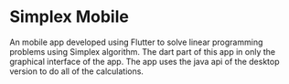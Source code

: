 # Simplex Mobile

An mobile app developed using Flutter to solve linear programming problems using Simplex algorithm.
The dart part of this app in only the graphical interface of the app. The app uses the java api of the
desktop version to do all of the calculations.

